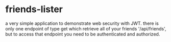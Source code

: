 # friends-lister

a very simple application to demonstrate web security with JWT.
there is only one endpoint of type get which retrieve all of your friends '/api/friends', but to access that endpoint you need to be authenticated and authorized.

